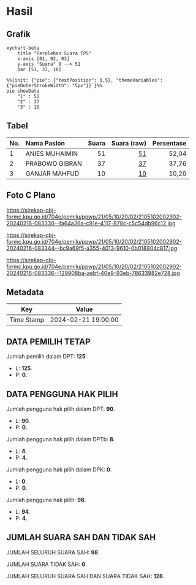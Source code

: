 # Hasil

## Grafik

```mermaid
xychart-beta
    title "Perolehan Suara TPS"
    x-axis [01, 02, 03]
    y-axis "Suara" 0 --> 51
    bar [51, 37, 10]
```

```mermaid
%%{init: {"pie": {"textPosition": 0.5}, "themeVariables": {"pieOuterStrokeWidth": "5px"}} }%%
pie showData
    "1" : 51
    "2" : 37
    "3" : 10
```

## Tabel

| No. | Nama Paslon    | Suara | Suara (raw) | Persentase |
|:--- |:-------------- | -----:| -----------:| ----------:|
| 1   | ANIES MUHAIMIN | 51    | [51][p-1]   | 52,04      |
| 2   | PRABOWO GIBRAN | 37    | [37][p-2]   | 37,76      |
| 3   | GANJAR MAHFUD  | 10    | [10][p-3]   | 10,20      |


[p-1]: https://github.com/gigit-pemilu/pemilu-2024-21-kepulauan-riau/blob/main/pilpres/hitung-suara/sub/21-kepulauan-riau/sub/05-kepulauan-anambas/sub/10-kute-siantan/sub/2002-payamaram/sub/902-tps/sub/paslon-1.txt
[p-2]: https://github.com/gigit-pemilu/pemilu-2024-21-kepulauan-riau/blob/main/pilpres/hitung-suara/sub/21-kepulauan-riau/sub/05-kepulauan-anambas/sub/10-kute-siantan/sub/2002-payamaram/sub/902-tps/sub/paslon-2.txt
[p-3]: https://github.com/gigit-pemilu/pemilu-2024-21-kepulauan-riau/blob/main/pilpres/hitung-suara/sub/21-kepulauan-riau/sub/05-kepulauan-anambas/sub/10-kute-siantan/sub/2002-payamaram/sub/902-tps/sub/paslon-3.txt

## Foto C Plano

https://sirekap-obj-formc.kpu.go.id/704e/pemilu/ppwp/21/05/10/20/02/2105102002902-20240216-083330--fa64a36a-c91e-4117-878c-c5c54db96c12.jpg

https://sirekap-obj-formc.kpu.go.id/704e/pemilu/ppwp/21/05/10/20/02/2105102002902-20240216-083344--bc9a69f5-a355-4013-9610-0b018804c817.jpg

https://sirekap-obj-formc.kpu.go.id/704e/pemilu/ppwp/21/05/10/20/02/2105102002902-20240216-083336--129908ba-aebf-40e9-93eb-78633982e728.jpg


## Metadata

| Key        | Value               |
| ---------- | ------------------- |
| Time Stamp | 2024-02-21 19:00:00 |


## DATA PEMILIH TETAP

Jumlah pemilih dalam DPT: **125**.
 * L: **125**.
 * P: **0**.

## DATA PENGGUNA HAK PILIH

Jumlah pengguna hak pilih dalam DPT: **90**.
 * L: **90**.
 * P: **0**.

Jumlah pengguna hak pilih dalam DPTb: **8**.
 * L: **4**.
 * P: **4**.

Jumlah pengguna hak pilih dalam DPK: **0**.
 * L: **0**.
 * P: **0**.

Jumlah pengguna hak pilih: **98**.
 * L: **94**.
 * P: **4**.

## JUMLAH SUARA SAH DAN TIDAK SAH

JUMLAH SELURUH SUARA SAH: **98**.

JUMLAH SUARA TIDAK SAH: **0**.

JUMLAH SELURUH SUARA SAH DAN SUARA TIDAK SAH: **128**.


